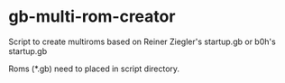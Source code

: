 # gb-multi-rom-creator
Script to create multiroms based on Reiner Ziegler's startup.gb or b0h's startup.gb

Roms (*.gb) need to placed in script directory.
